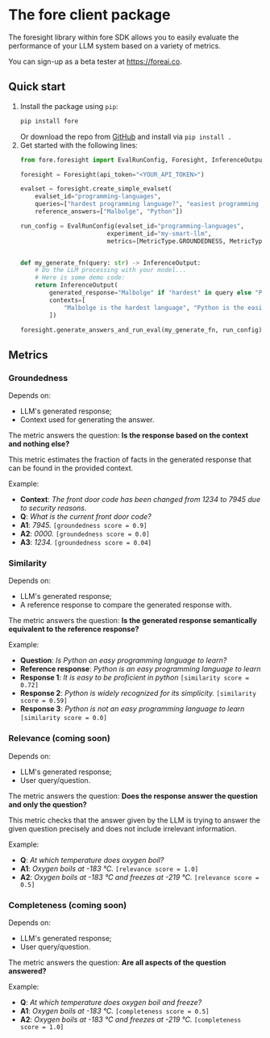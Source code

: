 # The fore client package

The foresight library within fore SDK allows you to easily evaluate the
performance of your LLM system based on a variety of metrics.

You can sign-up as a beta tester at https://foreai.co.

## Quick start
1.  Install the package using `pip`:
    ```bash
    pip install fore
    ```
    Or download the repo from [GitHub](https://github.com/foreai-co/fore/) and install via `pip install .`
2. Get started with the following lines:
    ```python
    from fore.foresight import EvalRunConfig, Foresight, InferenceOutput, MetricType

    foresight = Foresight(api_token="<YOUR_API_TOKEN>")

    evalset = foresight.create_simple_evalset(
        evalset_id="programming-languages",
        queries=["hardest programming language?", "easiest programming language?"],
        reference_answers=["Malbolge", "Python"])

    run_config = EvalRunConfig(evalset_id="programming-languages",
                            experiment_id="my-smart-llm",
                            metrics=[MetricType.GROUNDEDNESS, MetricType.SIMILARITY])


    def my_generate_fn(query: str) -> InferenceOutput:
        # Do the LLM processing with your model...
        # Here is some demo code:
        return InferenceOutput(
            generated_response="Malbolge" if "hardest" in query else "Python",
            contexts=[
                "Malbolge is the hardest language", "Python is the easiest language"
            ])

    foresight.generate_answers_and_run_eval(my_generate_fn, run_config)
    ```

## Metrics

### Groundedness
Depends on:
- LLM's generated response;
- Context used for generating the answer.

The metric answers the question: **Is the response based on the context and 
nothing else?**

This metric estimates the fraction of facts in the generated response that can 
be found in the provided context.

Example:
- **Context**: *The front door code has been changed from 1234 to 7945 due to 
security reasons.*
- **Q**: *What is the current front door code?*
- **A1**: *7945.* `[groundedness score = 0.9]`
- **A2**: *0000.* `[groundedness score = 0.0]`
- **A3**: *1234.* `[groundedness score = 0.04]`

### Similarity
Depends on:
- LLM's generated response;
- A reference response to compare the generated response with.

The metric answers the question: **Is the generated response semantically equivalent 
to the reference response?**

Example:
- **Question**: *Is Python an easy programming language to learn?*
- **Reference response**: *Python is an easy programming language to learn*
- **Response 1**: *It is easy to be proficient in python*  `[similarity score = 0.72]`
- **Response 2**: *Python is widely recognized for its simplicity.* `[similarity score = 0.59]`
- **Response 3**: *Python is not an easy programming language to learn* `[similarity score = 0.0]`

### Relevance (coming soon)
Depends on:
- LLM's generated response;
- User query/question.

The metric answers the question: **Does the response answer the question and 
only the question?**

This metric checks that the answer given by the LLM is trying to answer the 
given question precisely and does not include irrelevant information.

Example:
- **Q**: *At which temperature does oxygen boil?*
- **A1**: *Oxygen boils at -183 °C.* `[relevance score = 1.0]`
- **A2**: *Oxygen boils at -183 °C and freezes at -219 °C.* `[relevance score = 0.5]`

### Completeness (coming soon)
Depends on:
- LLM's generated response;
- User query/question.

The metric answers the question: **Are all aspects of the question answered?**

Example:
- **Q**: *At which temperature does oxygen boil and freeze?*
- **A1**: *Oxygen boils at -183 °C.* `[completeness score = 0.5]`
- **A2**: *Oxygen boils at -183 °C and freezes at -219 °C.* `[completeness score = 1.0]`